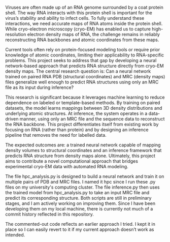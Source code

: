 Viruses are often made up of an RNA genome surrounded by a coat protein shell. The way RNA interacts with this protein shell is important for the virus’s stability and ability to infect cells. To fully understand these interactions, we need accurate maps of RNA atoms inside the protein shell. While cryo-electron microscopy (cryo-EM) has enabled us to capture high-resolution electron density maps of RNA, the challenge remains in reliably reconstructing RNA backbones and atomic coordinates from these maps. 

Current tools often rely on protein-focused modeling tools or require prior knowledge of atomic coordinates, limiting their applicability to RNA-specific problems. This project seeks to address that gap by developing a neural network-based approach that predicts RNA structure directly from cryo-EM density maps.
The central research question is: Can a neural network trained on paired RNA PDB (structural coordinates) and MRC (density maps) files generalize well enough to predict RNA structures using only an MRC file as its input during inference?

This research is significant because it leverages machine learning to reduce dependence on labeled or template-based methods. By training on paired datasets, the model learns mappings between 3D density distributions and underlying atomic structures. At inference, the system operates in a data-driven manner, using only an MRC file and the sequence data to reconstruct the RNA backbone.
This project differentiates itself from existing work by focusing on RNA (rather than protein) and by designing an inference pipeline that removes the need for labelled data. 

The expected outcomes are: a trained neural network capable of mapping density volumes to structural coordinates and an inference framework that predicts RNA structure from density maps alone. Ultimately, this project aims to contribute a novel computational approach that bridges experimental cryo-EM data with automated RNA modeling.

The file hpc_analysis.py is designed to build a neural network and train it on multiple pairs of PDB and MRC files. I named it hpc since I run these .py files on my university's computing cluster. The file inference.py then uses the trained model from hpc_analysis.py to take an input MRC file and predict its corresponding structure. Both scripts are still in preliminary stages, and I am actively working on improving them. Since I have been developing them on my local machine, there is currently not much of a commit history reflected in this repository.

The commented-out code reflects an earlier approach I tried. I kept it in place so I can easily revert to it if my current approach doesn’t work as intended.
